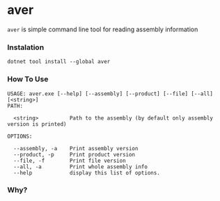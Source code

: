 aver
============

`aver` is simple command line tool for reading assembly information

### Instalation

    dotnet tool install --global aver

### How To Use

    USAGE: aver.exe [--help] [--assembly] [--product] [--file] [--all] [<string>]
    PATH:
    
      <string>          Path to the assembly (by default only assembly version is printed)
      
    OPTIONS:
      
      --assembly, -a    Print assembly version
      --product, -p     Print product version
      --file, -f        Print file version
      --all, -a         Print whole assembly info
      --help            display this list of options.

### Why?
